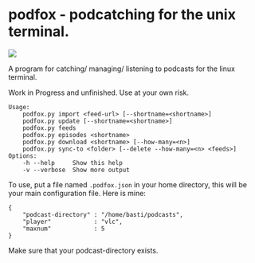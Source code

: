 # podfox - podcatching for the unix terminal.
![](https://raw.githubusercontent.com/brtmr/podfox/master/logo/logo.png)


A program for catching/ managing/ listening to podcasts for the linux terminal. 

Work in Progress and unfinished. Use at your own risk.

```
Usage:
    podfox.py import <feed-url> [--shortname=<shortname>]
    podfox.py update [--shortname=<shortname>]
    podfox.py feeds
    podfox.py episodes <shortname>
    podfox.py download <shortname> [--how-many=<n>]
    podfox.py sync-to <folder> [--delete --how-many=<n> <feeds>]
Options:
    -h --help     Show this help
    -v --verbose  Show more output
```

To use, put a file named `.podfox.json` in your home directory, this will be your main configuration file.
Here is mine: 
```
{
    "podcast-directory" : "/home/basti/podcasts",
    "player"            : "vlc",
    "maxnum"            : 5
}
```
Make sure that your podcast-directory exists.
